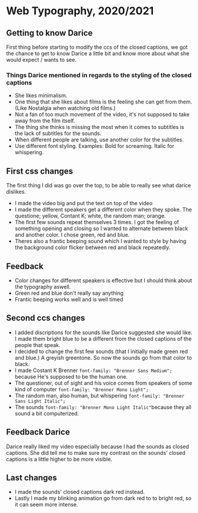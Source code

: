 # Web Typography, 2020/2021

## Getting to know Darice
First thing before starting to modify the ccs of the closed captions, we got the chance to get to know Darice a little bit and know more about what she would expect / wants to see.

### Things Darice mentioned in regards to the styling of the closed captions
- She likes minimalism.
- One thing that she likes about films is the feeling she can get from them. (Like Nostalgia when watching old films.)
- Not a fan of too much movement of the video, it's not supposed to take away from the film itself.
- The thing she thinks is missing the most when it comes to subtitles is the lack of subtitles for the sounds.
- When different people are talking, use another color for the subtitles.
- Use different font styling. Examples: Bold for screaming. Italic for whispering.

## First css changes
The first thing I did was go over the top, to be able to really see what darice dislikes.
- I made the video big and put the text on top of the video
- I made the different speakers get a different color when they spoke. The questione; yellow, Contant K; white, the random man; orange.
- The first few sounds repeat themselves 3 times. I got the feeling of something opening and closing so I wanted to alternate between black and another color. I chose green, red and blue. 
- Theres also a frantic beeping sound which I wanted to style by having the background color flicker between red and black repeatedly.

## Feedback
- Color changes for different speakers is effective but I should think about the typography aswell.
- Green red and blue don't really say anything
- Frantic beeping works well and is well timed

## Second ccs changes
- I added discriptions for the sounds like Darice suggested she would like. I made them bright blue to be a different from the closed captions of the people that speak.
- I decided to change the first few sounds (that I initially made green red and blue.) A greyish greentone. So now the sounds go from that color to black.
- I made Costant K Brenner `font-family: "Brenner Sans Medium";` because He's supposed to be the human one.
- The questioner, out of sight and his voice comes from speakers of some kind of computer `font-family: "Brenner Mono Light";`
- The random man, also human, but whispering    `font-family: "Brenner Sans Light Italic";`
- The sounds `font-family: "Brenner Mono Light Italic"`because they all sound a bit computerized.

## Feedback Darice
Darice really liked my video especially because I had the sounds as closed captions.
She did tell me to make sure my contrast on the sounds' closed captions is a little higher to be more visible.

## Last changes
- I made the sounds' closed captions dark red instead.
- Lastly I made my blinking animation go from dark red to to bright red, so it can seem more intense.


